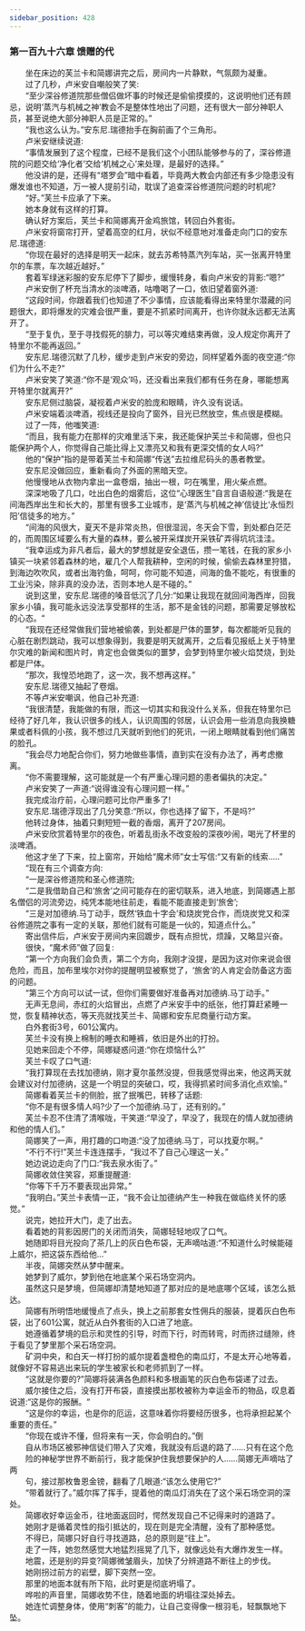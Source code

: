 ```yaml
---
sidebar_position: 428
---
```

### 第一百九十六章 馈赠的代  


　　坐在床边的芙兰卡和简娜讲完之后，房间内一片静默，气氛颇为凝重。  
　　过了几秒，卢米安自嘲般笑了笑:  
　　“至少深谷修道院那些僧侣做坏事的时候还是偷偷摸摸的，这说明他们还有顾忌，说明‘蒸汽与机械之神’教会不是整体性地出了问题，还有很大一部分神职人员，甚至说绝大部分神职人员是正常的。”  
　　“我也这么认为。”安东尼.瑞德抬手在胸前画了个三角形。  
　　卢米安继续说道:  
　　“事情发展到了这个程度，已经不是我们这个小团队能够参与的了，深谷修道院的问题交给‘净化者’交给‘机械之心’来处理，是最好的选择。”  
　　他没讲的是，还得有“塔罗会”暗中看着，毕竟两大教会内部还有多少隐患没有爆发谁也不知道，万一被人提前引动，耽误了追查深谷修道院问题的时机呢?  
　　“好。”芙兰卡应承了下来。  
　　她本身就有这样的打算。  
　　确认好方案后，芙兰卡和简娜离开金鸡旅馆，转回白外套街。  
　　卢米安将窗帘打开，望着高空的红月，状似不经意地对准备走向门口的安东尼.瑞德道:  
　　“你现在最好的选择是明天一起床，就去苏希特蒸汽列车站，买一张离开特里尔的车票，车次越近越好。”  
　　套着军绿迷彩服的安东尼停下了脚步，缓慢转身，看向卢米安的背影:“嗯?”  
　　卢米安倒了杯充当清水的淡啤酒，咕噜喝了一口，依旧望着窗外道:  
　　“这段时间，你跟着我们也知道了不少事情，应该能看得出来特里尔潜藏的问题很大，即将爆发的灾难会很严重，要是不抓紧时间离开，也许你就永远都无法离开了。  
　　“至于复仇，至于寻找假死的腓力，可以等灾难结束再做，没人规定你离开了特里尔不能再返回。”  
　　安东尼.瑞德沉默了几秒，缓步走到卢米安的旁边，同样望着外面的夜空道:“你们为什么不走?“  
　　卢米安笑了笑道:“你不是‘观众’吗，还没看出来我们都有任务在身，哪能想离开特里尔就离开?”  
　　安东尼侧过脑袋，凝视着卢米安的脸庞和眼睛，许久没有说话。  
　　卢米安端着淡啤酒，视线还是投向了窗外，目光已然放空，焦点很是模糊。  
　　过了一阵，他嗤笑道:  
　　“而且，我有能力在那样的灾难里活下来，我还能保护芙兰卡和简娜，但也只能保护两个人，你觉得自己能比得上又漂亮又和我有更深交情的女人吗?”  
　　他的“保护”指的是带着芙兰卡和简娜“传送”去拉维尼码头的愚者教堂。  
　　安东尼没做回应，重新看向了外面的黑暗天空。  
　　他慢慢地从衣物内拿出一盒卷烟，抽出一根，叼在嘴里，用火柴点燃。  
　　深深地吸了几口，吐出白色的烟雾后，这位“心理医生”自言自语般道:“我是在间海西岸出生和长大的，那里有很多工业城市，是‘蒸汽与机械之神’信徒比‘永恒烈阳’信徒多的地方。”  
　　“间海的风很大，夏天不是非常炎热，但很湿润，冬天会下雪，到处都白茫茫的，而周围区域要么有大量的森林，要么被开采煤炭开采铁矿弄得坑坑洼洼。  
　　“我幸运成为非凡者后，最大的梦想就是安全退伍，攒一笔钱，在我的家乡小镇买一块紧邻着森林的地，雇几个人帮我耕种，空闲的时候，偷偷去森林里狩猎，到海边吹吹风，或者出海钓鱼，呵呵，你可能不知道，间海的鱼不能吃，有很重的工业污染，除非真的没办法，否则本地人是不碰的。”  
　　说到这里，安东尼.瑞德的嗓音低沉了几分:“如果让我现在就回间海西岸，回我家乡小镇，我可能永远没法享受那样的生活，那不是金钱的问题，那需要足够放松的心态。“  
　　“我现在还经常做我们营地被偷袭，到处都是尸体的噩梦，每次都能听见我的心脏在剧烈跳动，我可以想象得到，我要是明天就离开，之后看见报纸上关于特里尔灾难的新闻和图片时，肯定也会做类似的噩梦，会梦到特里尔被火焰焚烧，到处都是尸体。  
　　“那次，我惶恐地跑了，这一次，我不想再这样。”  
　　安东尼.瑞德又抽起了卷烟。  
　　不等卢米安嘲讽，他自己补充道:  
　　“我很清楚，我能做的有限，而这一切其实和我没什么关系，但我在特里尔已经待了好几年，我认识很多的线人，认识周围的邻居，认识会用一些消息向我换糖果或者科佩的小孩，我不想过几天就听到他们的死讯，一闭上眼睛就看到他们痛苦的脸孔。  
　　“我会尽力地配合你们，努力地做些事情，直到实在没有办法了，再考虑撤离。  
　　“你不需要理解，这可能就是一个有严重心理问题的患者偏执的决定。”  
　　卢米安笑了一声道:“说得谁没有心理问题一样。”  
　　我完成治疗前，心理问题可比你严重多了!  
　　安东尼.瑞德浮现出了几分笑意:“所以，你也选择了留下，不是吗?”  
　　他转过身体，抽着只剩短短一截的香烟，离开了207房间。  
　　卢米安欣赏着特里尔的夜色，听着乱街永不改变般的深夜吵闹，喝光了杯里的淡啤酒。  
　　他这才坐了下来，拉上窗帘，开始给“魔术师”女士写信:“又有新的线索.....”  
　　“现在有三个调查方向:  
　　“一是深谷修道院和圣心修道院;  
　　“二是我借助自己和‘旅舍’之间可能存在的密切联系，进入地底，到简娜遇上那名僧侣的河流旁边，纯凭本能地往前走，看能不能直接走到‘旅舍’;  
　　“三是对加德纳.马丁动手，既然‘铁血十字会’和烧炭党合作，而烧炭党又和深谷修道院之事有一定的关联，那他们就有可能是一伙的，知道点什么。”  
　　寄出信件后，卢米安于房间内来回踱步，既有点担忧，烦躁，又略显兴奋。  
　　很快，“魔术师”做了回复:  
　　“第一个方向我们会负责，第二个方向，我刚才没提，是因为这对你来说会很危险，而且，加布里埃尔对你的提醒明显被察觉了，‘旅舍’的人肯定会防备这方面的问题。  
　　“第三个方向可以试一试，但你们需要做好准备再对加德纳.马丁动手。”  
　　无声无息间，赤红的火焰冒出，点燃了卢米安手中的纸张，他打算赶紧睡一觉，恢复精神状态，等天亮就找芙兰卡、简娜和安东尼商量行动方案。  
　　白外套街3号，601公寓内。  
　　芙兰卡没有换上棉制的睡衣和睡裤，依旧是外出的打扮。  
　　见她来回走个不停，简娜疑惑问道:“你在烦恼什么?”  
　　芙兰卡叹了口气道:  
　　“我打算现在去找加德纳，刚才夏尔虽然没提，但我感觉得出来，他这两天就会建议对付加德纳，这是一个明显的突破口，哎，我得抓紧时间多消化点欢愉。”  
　　简娜看着芙兰卡的侧脸，抿了抿嘴巴，转移了话题:  
　　“你不是有很多情人吗?少了一个加德纳.马丁，还有别的。”  
　　芙兰卡忍不住清了清喉咙，干笑道:“早没了，早没了，我现在的情人就加德纳和他的情人们。”  
　　简娜笑了一声，用打趣的口吻道:“没了加德纳.马丁，可以找夏尔啊。”  
　　“不行不行!”芙兰卡连连摆手，“我过不了自己心理这一关。”  
　　她边说边走向了门口:“我去泉水街了。”  
　　简娜收敛住笑容，郑重提醒道:  
　　“你等下千万不要表现出异常。”  
　　“我明白。”芙兰卡表情一正，“我不会让加德纳产生一种我在做临终关怀的感觉。”  
　　说完，她拉开大门，走了出去。  
　　看着她的背影因房门的关闭而消失，简娜轻轻地叹了口气。  
　　她随即将目光投向了茶几上的灰白色布袋，无声嘀咕道:“不知道什么时候能碰上威尔，把这袋东西给他...”  
　　半夜，简娜突然从梦中醒来。  
　　她梦到了威尔，梦到他在地底某个采石场空洞内。  
　　虽然这只是梦境，但简娜却清楚地知道了那对应的是地底哪个区域，该怎么抵达。  
　　简娜有所明悟地缓慢点了点头，换上之前那套女性佣兵的服装，提着灰白色布袋，出了601公寓，就近从白外套街的入口进了地底。  
　　她遵循着梦境的启示和灵性的引导，时而下行，时而转弯，时而挤过缝隙，终于看见了梦里那个采石场空洞。  
　　矿洞中央，和白天一样打扮的威尔提着盏橙色的南瓜灯，不是太开心地等着，就像好不容易逃出来玩的学生被家长和老师抓到了一样。  
　　“这就是你要的?”简娜将装满各色颜料和多根画笔的灰白色布袋递了过去。  
　　威尔接住之后，没有打开布袋，直接摸出那枚被称为幸运金币的物品，叹息着说道:“这是你的报酬。“  
　　“这是你的幸运，也是你的厄运，这意味着你将要经历很多，也将承担起某个重要的责任。”  
　　“你现在或许不懂，但将来有一天，你会明白的。”倒  
　　自从市场区被邪神信徒们带入了灾难，我就没有后退的路了……只有在这个危  
　　险的神秘学世界不断前行，我才能保护住我想要保护的人……简娜无声嘀咕了两  
　　句，接过那枚鲁恩金镑，翻看了几眼道:“该怎么使用它?”  
　　“带着就行了。”威尔挥了挥手，提着他的南瓜灯消失在了这个采石场空洞的深处。  
　　简娜收好幸运金币，往地面返回时，愕然发现自己不记得来时的道路了。  
　　她刚才是循着灵性的指引抵达的，现在则是完全清醒，没有了那种感觉。  
　　不得已，简娜只好自行寻找道路，总的原则是“往上”。  
　　走了一阵，她忽然感觉大地猛烈摇晃了几下，就像远处有大爆炸发生一样。  
　　地震，还是别的异变?简娜微皱眉头，加快了分辨道路不断往上的步伐。  
　　她刚拐过前方的岩壁，脚下突然一空。  
　　那里的地面本就有所下陷，此时更是彻底坍塌了。  
　　哗啦的声音里，简娜收势不住，随着地面的坍塌往深处掉去。  
　　她连忙调整身体，使用“刺客”的能力，让自己变得像一根羽毛，轻飘飘地下坠。  
